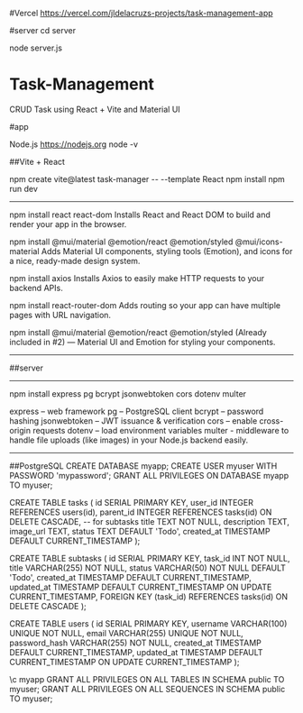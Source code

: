 #Vercel
https://vercel.com/jldelacruzs-projects/task-management-app

#server
cd server

node server.js

# Task-Management

CRUD Task using React + Vite and Material UI

#app

Node.js
https://nodejs.org
node -v

##Vite + React

npm create vite@latest task-manager -- --template React
npm install
npm run dev

-----------------------------------------------------------------------------------
npm install react react-dom
Installs React and React DOM to build and render your app in the browser.

npm install @mui/material @emotion/react @emotion/styled @mui/icons-material
Adds Material UI components, styling tools (Emotion), and icons for a nice, ready-made design system.

npm install axios
Installs Axios to easily make HTTP requests to your backend APIs.

npm install react-router-dom
Adds routing so your app can have multiple pages with URL navigation.

npm install @mui/material @emotion/react @emotion/styled
(Already included in #2) — Material UI and Emotion for styling your components.

-----------------------------------------------------------------------------------



##server

-----------------------------------------------------------------------------------
npm install express pg bcrypt jsonwebtoken cors dotenv multer

express – web framework
pg – PostgreSQL client
bcrypt – password hashing
jsonwebtoken – JWT issuance & verification
cors – enable cross-origin requests
dotenv – load environment variables
multer - middleware to handle file uploads (like images) in your Node.js backend easily.

-----------------------------------------------------------------------------------

##PostgreSQL
CREATE DATABASE myapp;
CREATE USER myuser WITH PASSWORD 'mypassword';
GRANT ALL PRIVILEGES ON DATABASE myapp TO myuser;

CREATE TABLE tasks (
  id SERIAL PRIMARY KEY,
  user_id INTEGER REFERENCES users(id),
  parent_id INTEGER REFERENCES tasks(id) ON DELETE CASCADE, -- for subtasks
  title TEXT NOT NULL,
  description TEXT,
  image_url TEXT,
  status TEXT DEFAULT 'Todo',
  created_at TIMESTAMP DEFAULT CURRENT_TIMESTAMP
);

CREATE TABLE subtasks (
  id SERIAL PRIMARY KEY,
  task_id INT NOT NULL,
  title VARCHAR(255) NOT NULL,
  status VARCHAR(50) NOT NULL DEFAULT 'Todo',
  created_at TIMESTAMP DEFAULT CURRENT_TIMESTAMP,
  updated_at TIMESTAMP DEFAULT CURRENT_TIMESTAMP ON UPDATE CURRENT_TIMESTAMP,
  FOREIGN KEY (task_id) REFERENCES tasks(id) ON DELETE CASCADE
);

CREATE TABLE users (
  id SERIAL PRIMARY KEY,
  username VARCHAR(100) UNIQUE NOT NULL,
  email VARCHAR(255) UNIQUE NOT NULL,
  password_hash VARCHAR(255) NOT NULL,
  created_at TIMESTAMP DEFAULT CURRENT_TIMESTAMP,
  updated_at TIMESTAMP DEFAULT CURRENT_TIMESTAMP ON UPDATE CURRENT_TIMESTAMP
);


\c myapp
GRANT ALL PRIVILEGES ON ALL TABLES IN SCHEMA public TO myuser;
GRANT ALL PRIVILEGES ON ALL SEQUENCES IN SCHEMA public TO myuser;


